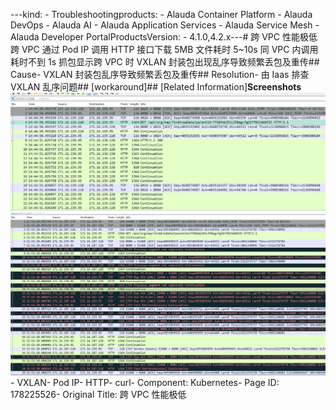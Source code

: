 ---kind:   - Troubleshootingproducts:    - Alauda Container Platform   - Alauda DevOps   - Alauda AI   - Alauda Application Services   - Alauda Service Mesh   - Alauda Developer PortalProductsVersion:   - 4.1.0,4.2.x---<!-- A type of document that involves encountering a fault, diag...it, performing root cause analysis, and providing solutions. --># 跨 VPC 性能极低跨 VPC 通过 Pod IP 调用 HTTP 接口下载 5MB 文件耗时 5~10s 同 VPC 内调用耗时不到 1s 抓包显示跨 VPC 时 VXLAN 封装包出现乱序导致频繁丢包及重传## Cause- VXLAN 封装包乱序导致频繁丢包及重传## Resolution- 由 Iaas 排查 VXLAN 乱序问题## [workaround]## [Related Information]**Screenshots**![](assets/kua-vpc-xing-neng-ji-di/image-2023-12-18_14-10-59.png)![](assets/kua-vpc-xing-neng-ji-di/image-2023-12-18_14-11-13.png)- VXLAN- Pod IP- HTTP- curl- Component: Kubernetes- Page ID: 178225526- Original Title: 跨 VPC 性能极低